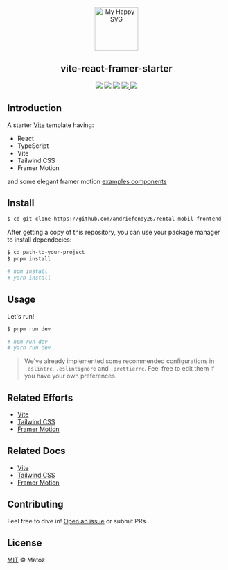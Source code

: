 <div align="center"><img src = "https://user-images.githubusercontent.com/31413093/197097625-5b3bd3cf-2bd6-4a3a-8059-a1fe9f28100b.svg" height="100px" alt="My Happy SVG"/></div>

<h2 align="center">vite-react-framer-starter</h2>

<div align="center">
<a href="https://reactjs.org/"><image src="https://img.shields.io/static/v1?label=React&message=v18&style=flat-square&logo=react&color=61DAFB"/></a> <a href="https://www.typescriptlang.org/"><image src="https://img.shields.io/static/v1?label=TypeScript&message=v5&style=flat-square&logo=typescript&color=3178C6"/></a> <a href="https://www.typescriptlang.org/"><image src="https://img.shields.io/static/v1?label=Tailwind%20CSS&message=v3&style=flat-square&logo=tailwindcss&color=06B6D4"/></a> <a href="https://cn.vitejs.dev/"><image src="https://img.shields.io/static/v1?label=Vite&message=v5&style=flat-square&logo=vite&color=00ccb1"/> <a href="https://cn.vitejs.dev/"><image src="https://img.shields.io/static/v1?label=Framer&message=v11&style=flat-square&logo=framer&color=ff57c8"/></a>
</div>

## Introduction

A starter [Vite](https://vitejs.dev/) template having:

- React
- TypeScript
- Vite
- Tailwind CSS
- Framer Motion

and some elegant framer motion [examples components](https://github.com/matozz/vite-react-framer-starter/tree/main/src/components)

## Install

```sh
$ cd git clone https://github.com/andriefendy26/rental-mobil-frontend
```

After getting a copy of this repository, you can use your package manager to install dependecies:

```sh
$ cd path-to-your-project
$ pnpm install

# npm install
# yarn install
```

## Usage

Let's run!

```sh
$ pnpm run dev

# npm run dev
# yarn run dev
```

> We've already implemented some recommended configurations in `.eslintrc`, `.eslintignore` and `.prettierrc`. Feel free to edit them if you have your own preferences.

## Related Efforts

- [Vite](https://github.com/vitejs/vite)
- [Tailwind CSS](https://github.com/tailwindlabs/tailwindcss)
- [Framer Motion](https://github.com/framer/motion)

## Related Docs

- [Vite](https://vitejs.dev/guide/)
- [Tailwind CSS](https://tailwindcss.com/docs/installation)
- [Framer Motion](https://www.framer.com/motion/)

## Contributing

Feel free to dive in! [Open an issue](https://github.com/matozz/vite-react-framer-starter) or submit PRs.

## License

[MIT](LICENSE) © Matoz
